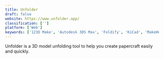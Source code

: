 ```yaml
---
title: Unfolder
draft: false 
website: https://www.unfolder.app/
classification: ['']
platform: ['Web']
keywords: ['123D Make', 'Autodesk 3DS Max', 'Foldify', 'KiCad', 'MakeHuman', 'Pepakura Designer', 'RizumUV Virtual Spaces', 'SelfCAD', 'SketchUp', 'UV layout', 'Unfold3D', 'Uvmapper Pro', 'Voxel Max', 'iCircuit']
---
```

Unfolder is a 3D model unfolding tool to help you create papercraft easily and quickly.